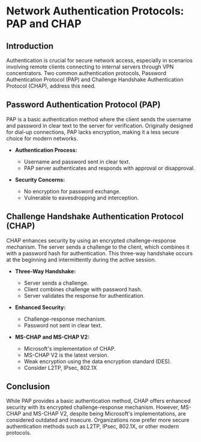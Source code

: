 # Network Authentication Protocols: PAP and CHAP

## Introduction

Authentication is crucial for secure network access, especially in scenarios involving remote clients connecting to internal servers through VPN concentrators. Two common authentication protocols, Password Authentication Protocol (PAP) and Challenge Handshake Authentication Protocol (CHAP), address this need.

## Password Authentication Protocol (PAP)

PAP is a basic authentication method where the client sends the username and password in clear text to the server for verification. Originally designed for dial-up connections, PAP lacks encryption, making it a less secure choice for modern networks.

- **Authentication Process:**
	- Username and password sent in clear text.
	- PAP server authenticates and responds with approval or disapproval.

- **Security Concerns:**
	- No encryption for password exchange.
	- Vulnerable to eavesdropping and interception.

## Challenge Handshake Authentication Protocol (CHAP)

CHAP enhances security by using an encrypted challenge-response mechanism. The server sends a challenge to the client, which combines it with a password hash for authentication. This three-way handshake occurs at the beginning and intermittently during the active session.

- **Three-Way Handshake:**
	- Server sends a challenge.
	- Client combines challenge with password hash.
	- Server validates the response for authentication.

- **Enhanced Security:**
	- Challenge-response mechanism.
	- Password not sent in clear text.

- **MS-CHAP and MS-CHAP V2:**
	- Microsoft's implementation of CHAP.
	- MS-CHAP V2 is the latest version.
	- Weak encryption using the data encryption standard (DES).
	- Consider L2TP, IPsec, 802.1X

## Conclusion

While PAP provides a basic authentication method, CHAP offers enhanced security with its encrypted challenge-response mechanism. However, MS-CHAP and MS-CHAP V2, despite being Microsoft's implementations, are considered outdated and insecure. Organizations now prefer more secure authentication methods such as L2TP, IPsec, 802.1X, or other modern protocols.
